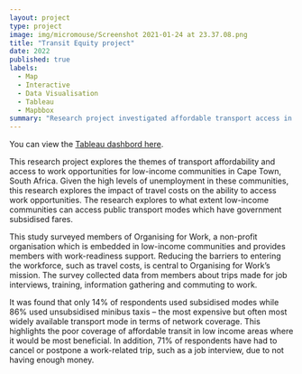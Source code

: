 ```yaml
---
layout: project
type: project
image: img/micromouse/Screenshot 2021-01-24 at 23.37.08.png
title: "Transit Equity project"
date: 2022
published: true
labels:
  - Map
  - Interactive
  - Data Visualisation
  - Tableau
  - Mapbbox
summary: "Research project investigated affordable transport access in low-income areas."
---
```


You can view the [Tableau dashbord here](https://public.tableau.com/shared/FBPD7C3J3?:display_count=n&:origin=viz_share_link).

This research project explores the themes of transport affordability and access to work opportunities for low-income communities in Cape Town, South Africa. Given the high levels of unemployment in these communities, this research explores the impact of travel costs on the ability to access work opportunities. The research explores to what extent low-income communities can access public transport modes which have government subsidised fares.

This study surveyed members of Organising for Work, a non-profit organisation which is embedded in low-income communities and provides members with work-readiness support. Reducing the barriers to entering the workforce, such as travel costs, is central to Organising for Work’s mission. The survey collected data from members about trips made for job interviews, training, information gathering and commuting to work.

It was found that only 14% of respondents used subsidised modes while 86% used unsubsidised minibus taxis – the most expensive but often most widely available transport mode in terms of network coverage. This highlights the poor coverage of affordable transit in low income areas where it would be most beneficial. In addition, 71% of respondents have had to cancel or postpone a work-related trip, such as a job interview, due to not having enough money.




